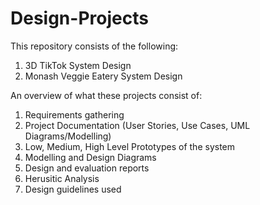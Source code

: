 # Design-Projects
This repository consists of the following:

1. 3D TikTok System Design
2. Monash Veggie Eatery System Design

An overview of what these projects consist of:

1. Requirements gathering
2. Project Documentation (User Stories, Use Cases, UML Diagrams/Modelling)
3. Low, Medium, High Level Prototypes of the system
4. Modelling and Design Diagrams
5. Design and evaluation reports
6. Herusitic Analysis
7. Design guidelines used
